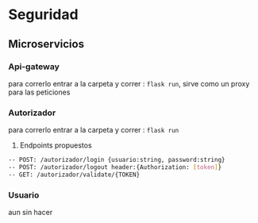 # Seguridad

## Microservicios

### Api-gateway

para correrlo entrar a la carpeta y correr : ``flask run``, sirve como un proxy para las peticiones

### Autorizador

para correrlo entrar a la carpeta y correr : ``flask run``

1. Endpoints propuestos

```bash
-- POST: /autorizador/login {usuario:string, password:string}
-- POST: /autorizador/logout header:{Authorization: [token]}
-- GET: /autorizador/validate/{TOKEN} 
```

### Usuario

aun sin hacer

